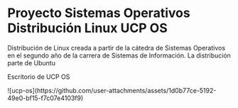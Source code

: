<h1>Proyecto Sistemas Operativos Distribución Linux UCP OS</h1>
<p>Distribución de Linux creada a partir de la cátedra de Sistemas Operativos en el segundo año de la carrera de Sistemas de Información. La distribución parte de Ubuntu</p>


<p>Escritorio de UCP OS</p>
![ucp-os](https://github.com/user-attachments/assets/1d0b77ce-5192-49e0-bf15-f7c07e4103f9)
